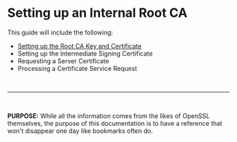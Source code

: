 # Setting up an Internal Root CA
This guide will include the following:

- [Setting up the Root CA Key and Certificate](root_ca/README.md)
- Setting up the Intermediate Signing Certificate
- Requesting a Server Certificate
- Processing a Certificate Service Request

</br>  

---  

</br>  

**PURPOSE:**  While all the information comes from the likes of OpenSSL themselves, the purpose of this documentation is to have a reference that won't disappear one day like bookmarks often do.